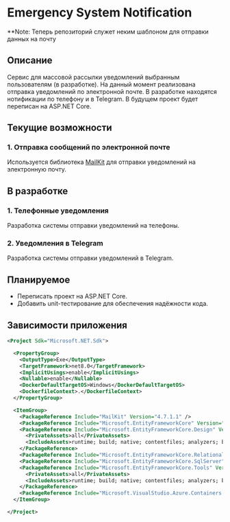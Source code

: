 # Emergency System Notification

**Note: Теперь репозиторий служет неким шаблоном для отправки данных на почту

## Описание

Сервис для массовой рассылки уведомлений выбранным пользователям (в разработке). На данный момент реализована отправка уведомлений по электронной почте. В разработке находятся нотификации по телефону и в Telegram. В будущем проект будет переписан на ASP.NET Core.

## Текущие возможности

### 1. Отправка сообщений по электронной почте
Используется библиотека [MailKit](https://github.com/jstedfast/MailKit) для отправки уведомлений на электронную почту.

## В разработке

### 1. Телефонные уведомления
Разработка системы отправки уведомлений на телефоны.

### 2. Уведомления в Telegram
Разработка системы отправки уведомлений в Telegram.

## Планируемое

- Переписать проект на ASP.NET Core.
- Добавить unit-тестирование для обеспечения надёжности кода.

## Зависимости приложения

```xml
<Project Sdk="Microsoft.NET.Sdk">

  <PropertyGroup>
    <OutputType>Exe</OutputType>
    <TargetFramework>net8.0</TargetFramework>
    <ImplicitUsings>enable</ImplicitUsings>
    <Nullable>enable</Nullable>
    <DockerDefaultTargetOS>Windows</DockerDefaultTargetOS>
    <DockerfileContext>.</DockerfileContext>
  </PropertyGroup>

  <ItemGroup>
    <PackageReference Include="MailKit" Version="4.7.1.1" />
    <PackageReference Include="Microsoft.EntityFrameworkCore" Version="8.0.8" />
    <PackageReference Include="Microsoft.EntityFrameworkCore.Design" Version="8.0.8">
      <PrivateAssets>all</PrivateAssets>
      <IncludeAssets>runtime; build; native; contentfiles; analyzers; buildtransitive</IncludeAssets>
    </PackageReference>
    <PackageReference Include="Microsoft.EntityFrameworkCore.Relational" Version="8.0.8" />
    <PackageReference Include="Microsoft.EntityFrameworkCore.SqlServer" Version="8.0.8" />
    <PackageReference Include="Microsoft.EntityFrameworkCore.Tools" Version="8.0.8">
      <PrivateAssets>all</PrivateAssets>
      <IncludeAssets>runtime; build; native; contentfiles; analyzers; buildtransitive</IncludeAssets>
    </PackageReference>
    <PackageReference Include="Microsoft.VisualStudio.Azure.Containers.Tools.Targets" Version="1.21.0" />
  </ItemGroup>

</Project>
